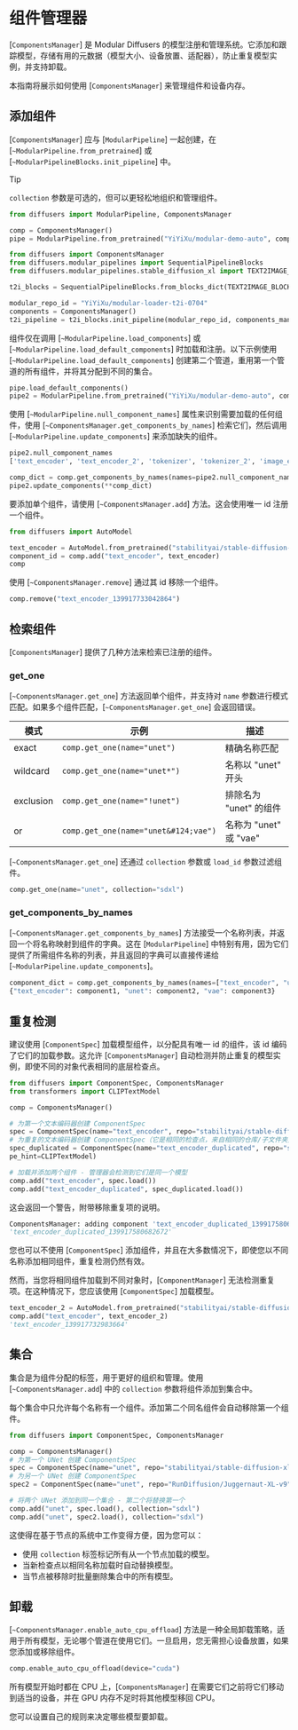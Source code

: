 <!--版权所有 2025 HuggingFace 团队。保留所有权利。

根据 Apache 许可证 2.0 版（"许可证"）授权；除非遵守许可证，否则不得使用此文件。您可以在以下网址获取许可证副本：

http://www.apache.org/licenses/LICENSE-2.0

除非适用法律要求或书面同意，根据许可证分发的软件按"原样"分发，无任何明示或暗示的担保或条件。请参阅许可证以了解特定语言管理权限和限制。
-->

# 组件管理器

[`ComponentsManager`] 是 Modular Diffusers 的模型注册和管理系统。它添加和跟踪模型，存储有用的元数据（模型大小、设备放置、适配器），防止重复模型实例，并支持卸载。

本指南将展示如何使用 [`ComponentsManager`] 来管理组件和设备内存。

## 添加组件

[`ComponentsManager`] 应与 [`ModularPipeline`] 一起创建，在 [`~ModularPipeline.from_pretrained`] 或 [`~ModularPipelineBlocks.init_pipeline`] 中。

> [!TIP]
> `collection` 参数是可选的，但可以更轻松地组织和管理组件。

<hfoptions id="create">
<hfoption id="from_pretrained">

```py
from diffusers import ModularPipeline, ComponentsManager

comp = ComponentsManager()
pipe = ModularPipeline.from_pretrained("YiYiXu/modular-demo-auto", components_manager=comp, collection="test1")
```

</hfoption>
<hfoption id="init_pipeline">

```py
from diffusers import ComponentsManager
from diffusers.modular_pipelines import SequentialPipelineBlocks
from diffusers.modular_pipelines.stable_diffusion_xl import TEXT2IMAGE_BLOCKS

t2i_blocks = SequentialPipelineBlocks.from_blocks_dict(TEXT2IMAGE_BLOCKS)

modular_repo_id = "YiYiXu/modular-loader-t2i-0704"
components = ComponentsManager()
t2i_pipeline = t2i_blocks.init_pipeline(modular_repo_id, components_manager=components)
```

</hfoption>
</hfoptions>

组件仅在调用 [`~ModularPipeline.load_components`] 或 [`~ModularPipeline.load_default_components`] 时加载和注册。以下示例使用 [`~ModularPipeline.load_default_components`] 创建第二个管道，重用第一个管道的所有组件，并将其分配到不同的集合。

```py
pipe.load_default_components()
pipe2 = ModularPipeline.from_pretrained("YiYiXu/modular-demo-auto", components_manager=comp, collection="test2")
```

使用 [`~ModularPipeline.null_component_names`] 属性来识别需要加载的任何组件，使用 [`~ComponentsManager.get_components_by_names`] 检索它们，然后调用 [`~ModularPipeline.update_components`] 来添加缺失的组件。

```py
pipe2.null_component_names 
['text_encoder', 'text_encoder_2', 'tokenizer', 'tokenizer_2', 'image_encoder', 'unet', 'vae', 'scheduler', 'controlnet']

comp_dict = comp.get_components_by_names(names=pipe2.null_component_names)
pipe2.update_components(**comp_dict)
```

要添加单个组件，请使用 [`~ComponentsManager.add`] 方法。这会使用唯一 id 注册一个组件。

```py
from diffusers import AutoModel

text_encoder = AutoModel.from_pretrained("stabilityai/stable-diffusion-xl-base-1.0", subfolder="text_encoder")
component_id = comp.add("text_encoder", text_encoder)
comp
```

使用 [`~ComponentsManager.remove`] 通过其 id 移除一个组件。

```py
comp.remove("text_encoder_139917733042864")
```

## 检索组件

[`ComponentsManager`] 提供了几种方法来检索已注册的组件。

### get_one

[`~ComponentsManager.get_one`] 方法返回单个组件，并支持对 `name` 参数进行模式匹配。如果多个组件匹配，[`~ComponentsManager.get_one`] 会返回错误。

| 模式       | 示例                             | 描述                                   |
|-------------|----------------------------------|-------------------------------------------|
| exact       | `comp.get_one(name="unet")`      | 精确名称匹配                          |
| wildcard    | `comp.get_one(name="unet*")`     | 名称以 "unet" 开头                |
| exclusion   | `comp.get_one(name="!unet")`     | 排除名为 "unet" 的组件           |
| or          | `comp.get_one(name="unet&#124;vae")`  | 名称为 "unet" 或 "vae"                   |

[`~ComponentsManager.get_one`] 还通过 `collection` 参数或 `load_id` 参数过滤组件。

```py
comp.get_one(name="unet", collection="sdxl")
```

### get_components_by_names

[`~ComponentsManager.get_components_by_names`] 方法接受一个名称列表，并返回一个将名称映射到组件的字典。这在 [`ModularPipeline`] 中特别有用，因为它们提供了所需组件名称的列表，并且返回的字典可以直接传递给 [`~ModularPipeline.update_components`]。

```py
component_dict = comp.get_components_by_names(names=["text_encoder", "unet", "vae"])
{"text_encoder": component1, "unet": component2, "vae": component3}
```

## 重复检测

建议使用 [`ComponentSpec`] 加载模型组件，以分配具有唯一 id 的组件，该 id 编码了它们的加载参数。这允许 [`ComponentsManager`] 自动检测并防止重复的模型实例，即使不同的对象代表相同的底层检查点。

```py
from diffusers import ComponentSpec, ComponentsManager
from transformers import CLIPTextModel

comp = ComponentsManager()

# 为第一个文本编码器创建 ComponentSpec
spec = ComponentSpec(name="text_encoder", repo="stabilityai/stable-diffusion-xl-base-1.0", subfolder="text_encoder", type_hint=AutoModel)
# 为重复的文本编码器创建 ComponentSpec（它是相同的检查点，来自相同的仓库/子文件夹）
spec_duplicated = ComponentSpec(name="text_encoder_duplicated", repo="stabilityai/stable-diffusion-xl-base-1.0", subfolder="text_encoder", ty
pe_hint=CLIPTextModel)

# 加载并添加两个组件 - 管理器会检测到它们是同一个模型
comp.add("text_encoder", spec.load())
comp.add("text_encoder_duplicated", spec_duplicated.load())
```

这会返回一个警告，附带移除重复项的说明。

```py
ComponentsManager: adding component 'text_encoder_duplicated_139917580682672', but it has duplicate load_id 'stabilityai/stable-diffusion-xl-base-1.0|text_encoder|null|null' with existing components: text_encoder_139918506246832. To remove a duplicate, call `components_manager.remove('<component_id>')`.
'text_encoder_duplicated_139917580682672'
```

您也可以不使用 [`ComponentSpec`] 添加组件，并且在大多数情况下，即使您以不同名称添加相同组件，重复检测仍然有效。

然而，当您将相同组件加载到不同对象时，[`ComponentManager`] 无法检测重复项。在这种情况下，您应该使用 [`ComponentSpec`] 加载模型。

```py
text_encoder_2 = AutoModel.from_pretrained("stabilityai/stable-diffusion-xl-base-1.0", subfolder="text_encoder")
comp.add("text_encoder", text_encoder_2)
'text_encoder_139917732983664'
```

## 集合

集合是为组件分配的标签，用于更好的组织和管理。使用 [`~ComponentsManager.add`] 中的 `collection` 参数将组件添加到集合中。

每个集合中只允许每个名称有一个组件。添加第二个同名组件会自动移除第一个组件。

```py
from diffusers import ComponentSpec, ComponentsManager

comp = ComponentsManager()
# 为第一个 UNet 创建 ComponentSpec
spec = ComponentSpec(name="unet", repo="stabilityai/stable-diffusion-xl-base-1.0", subfolder="unet", type_hint=AutoModel)
# 为另一个 UNet 创建 ComponentSpec
spec2 = ComponentSpec(name="unet", repo="RunDiffusion/Juggernaut-XL-v9", subfolder="unet", type_hint=AutoModel, variant="fp16")

# 将两个 UNet 添加到同一个集合 - 第二个将替换第一个
comp.add("unet", spec.load(), collection="sdxl")
comp.add("unet", spec2.load(), collection="sdxl")
```

这使得在基于节点的系统中工作变得方便，因为您可以：

- 使用 `collection` 标签标记所有从一个节点加载的模型。
- 当新检查点以相同名称加载时自动替换模型。
- 当节点被移除时批量删除集合中的所有模型。

## 卸载

[`~ComponentsManager.enable_auto_cpu_offload`] 方法是一种全局卸载策略，适用于所有模型，无论哪个管道在使用它们。一旦启用，您无需担心设备放置，如果您添加或移除组件。

```py
comp.enable_auto_cpu_offload(device="cuda")
```

所有模型开始时都在 CPU 上，[`ComponentsManager`] 在需要它们之前将它们移动到适当的设备，并在 GPU 内存不足时将其他模型移回 CPU。

您可以设置自己的规则来决定哪些模型要卸载。